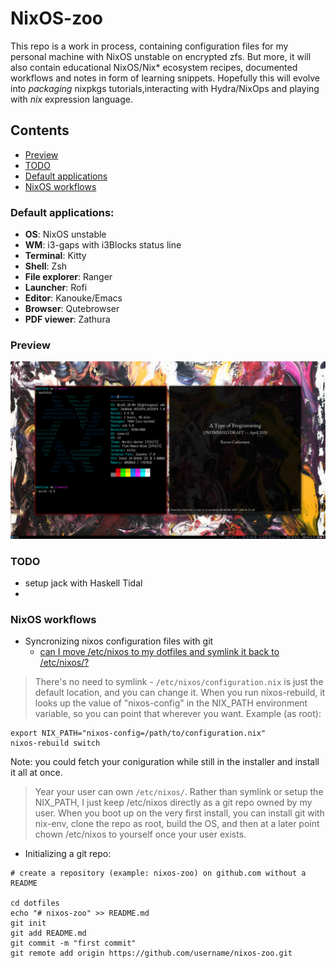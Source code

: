 # NixOS-zoo

This repo is a work in process, containing configuration files for my 
personal machine with NixOS unstable on encrypted zfs. But more, it will also contain 
educational NixOS/Nix* ecosystem recipes, documented workflows and notes in 
form of learning snippets. Hopefully this will evolve into *packaging* 
nixpkgs tutorials,interacting with Hydra/NixOps and playing 
with *nix* expression language.


## Contents

* [Preview](#preview)
* [TODO](#todo)
* [Default applications](#default-applications)
* [NixOS workflows](#nixos-workflows)

### Default applications:

- **OS**:            NixOS unstable
- **WM**:            i3-gaps with i3Blocks status line
- **Terminal**:      Kitty
- **Shell**:         Zsh
- **File explorer**: Ranger
- **Launcher**:      Rofi
- **Editor**:        Kanouke/Emacs
- **Browser**:       Qutebrowser
- **PDF viewer**:    Zathura


### Preview

![Screenshot](screenshot.png)

### TODO
 
- setup jack with Haskell Tidal
- 

### NixOS workflows

* Syncronizing nixos configuration files with git
  * [can I move /etc/nixos to my dotfiles and symlink it back to
/etc/nixos/?](https://discourse.nixos.org/t/can-i-move-etc-nixos-to-my-dotfiles-and-symlink-it-back-to-etc-nixos/4833/13)
> There's no need to symlink - `/etc/nixos/configuration.nix` is just the
default location, and you can change it. When you run nixos-rebuild, it looks up
the value of "nixos-config" in the NIX_PATH environment variable, so you can
point that wherever you want. Example (as root):
```
export NIX_PATH="nixos-config=/path/to/configuration.nix"
nixos-rebuild switch
```
Note: you could fetch your coniguration while still in  the installer and
install it all at once.

> Year your user can own `/etc/nixos/`. Rather than symlink or setup the
NIX_PATH, I just keep /etc/nixos directly as a git repo owned by my user. When
you boot up on the very first install, you can install git with nix-env, clone
the repo as root, build the OS, and then at a later point chown /etc/nixos to
yourself once your user exists.
  * Initializing a git repo:
```
# create a repository (example: nixos-zoo) on github.com without a README

cd dotfiles
echo "# nixos-zoo" >> README.md
git init
git add README.md
git commit -m "first commit"
git remote add origin https://github.com/username/nixos-zoo.git
```





